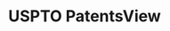 ---
layout: default
bigquery: https://console.cloud.google.com/bigquery?p=patents-public-data&d=patentsview&page=dataset
citation: Attribution should be given to PatentsView for use, distribution, or derivative
  works.
code: https://github.com/CSSIP-AIR/PatentsView-Code-Snippets/
contributors: USPTO
cost: None
description: 'PatentsView includes US patent data including raw data (summaries, applications,
  pregrant applications), disambugations of inventors and assignees, and inventor
  gender estimates.  Also foreign priority data, # of figures and sheets, and government
  interest statements.'
documentation: https://patentsview.org/query/builder-faqs
last_edit: 04/09/2022, 08:51:06
location: https://patentsview.org/
maintained_by: USPTO
record_creation_timestamp: 12/2/2020 17:20:46
schema_fields:
- num_figures
- exemplary
- filename
- contract_award_number
- disamb_inventor_id_20170808
- abstract
- main_group
- county
- disamb_inventor_id_20200331
- category
- disamb_assignee_id_20200929
- uuid
- level_two
- state
- subclass
- classification_level
- disamb_inventor_id_20190312
- reldocno
- disamb_assignee_id_20200630
- organization
- disamb_assignee_id_20191008
- length
- relkind
- applicant_type
- disamb_inventor_id_20180528
- lawyer_id
- rawinventor_id
- section
- field_title
- location_id
- county_fips
- ipc_class
- gi_statement
- f371_date
- kind
- ipc_version_indicator
- disamb_inventor_id_20201229
- lname
- term_extension
- disamb_assignee_id_20200331
- type
- application_id
- sequence
- latitude
- designation
- disamb_assignee_id_20191231
- disamb_inventor_id_20200630
- rule_47
- name_first
- group_id
- f102_date
- classification_status
- disamb_inventor_id_20170307
- variety
- country
- disamb_assignee_id_20190820
- term_disclaimer
- status
- city
- disamb_inventor_id_20181127
- citation_id
- male
- classification_value
- classification_data_source
- disamb_inventor_id_20190820
- state_fips
- role
- level_one
- symbol_position
- assignee_id
- category_id
- field_id
- section_id
- id
- series_code
- fname
- organization_id
- withdrawn
- attribution_status
- doctype
- _102_date
- deceased
- disamb_assignee_id_20181127
- subclass_id
- subgroup_id
- text
- rel_id
- subgroup
- num_sheets
- disamb_inventor_id_20171226
- lapse_of_patent
- rawassignee_id
- num
- sector_title
- latin_name
- action_date
- dependent
- inventor_id
- name_last
- disamb_inventor_id_20191008
- level_three
- disamb_inventor_id_20200929
- name
- term_grant
- disamb_inventor_id_20171003
- num_claims
- patent_id
- title
- mainclass_id
- disamb_assignee_id_20190312
- publication_number
- rawlocation_id
- group
- date
- _371_date
- longitude
- disamb_inventor_id_20191231
- subcategory_id
- country_transformed
- number
- latlong
- subsection_id
- male_flag
- disclaimer_date
- doc_type
shortname: patentsview
tags:
- disambiguation
- United States
- gender
terms_of_use: Creative Commons Attribution 4.0 International License.
timeframe: 1963-1999
title: USPTO PatentsView
uuid: cf1780b1-e265-4e49-8d1d-83b9cfe0fd9a
---